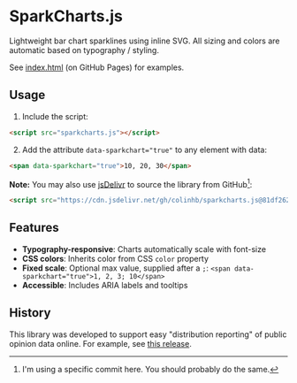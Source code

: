 # SparkCharts.js

Lightweight bar chart sparklines using inline SVG. All sizing and colors are automatic based on typography / styling.

See [index.html](https://colinhb.github.io/sparkcharts.js/) (on GitHub Pages) for examples.

## Usage

1. Include the script:
```html
<script src="sparkcharts.js"></script>
```

2. Add the attribute `data-sparkchart="true"` to any element with data:
```html
<span data-sparkchart="true">10, 20, 30</span>
```

**Note:** You may also use [jsDelivr](https://www.jsdelivr.com) to source the library from GitHub[^version]: 
```html
<script src="https://cdn.jsdelivr.net/gh/colinhb/sparkcharts.js@81df262/sparkcharts.js"></script>
```

[^version]: I'm using a specific commit here. You should probably do the same.

## Features

- **Typography-responsive**: Charts automatically scale with font-size
- **CSS colors**: Inherits color from CSS `color` property
- **Fixed scale**: Optional max value, supplied after a `;`: `<span data-sparkchart="true">1, 2, 3; 10</span>`
- **Accessible**: Includes ARIA labels and tooltips

## History

This library was developed to support easy "distribution reporting" of public opinion data online. For example, see [this release](https://blog.athenainsights.org/nyc-mayoral-toplines-2025/).

